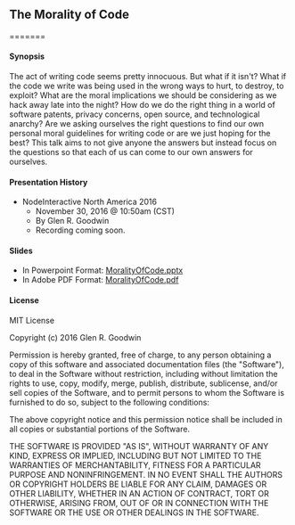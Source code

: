 ## The Morality of Code
=======

#### Synopsis

The act of writing code seems pretty innocuous. But what if it isn't? What if the code we write was being used in the wrong ways to hurt, to destroy, to exploit? What are the moral implications we should be considering as we hack away late into the night? How do we do the right thing in a world of software patents, privacy concerns, open source, and technological anarchy? Are we asking ourselves the right questions to find our own personal moral guidelines for writing code or are we just hoping for the best? This talk aims to not give anyone the answers but instead focus on the questions so that each of us can come to our own answers for ourselves.

#### Presentation History

* NodeInteractive North America 2016
  - November 30, 2016 @ 10:50am (CST)
  - By Glen R. Goodwin
  - Recording coming soon.


#### Slides

* In Powerpoint Format: [MoralityOfCode.pptx](https://github.com/arei/talks/blob/master/MoralityOfCode/MoralityOfCode.pptx)
* In Adobe PDF Format: [MoralityOfCode.pdf](https://github.com/arei/talks/blob/master/MoralityOfCode/MoralityOfCode.pdf)

#### License

MIT License

Copyright (c) 2016 Glen R. Goodwin

Permission is hereby granted, free of charge, to any person obtaining a copy
of this software and associated documentation files (the "Software"), to deal
in the Software without restriction, including without limitation the rights
to use, copy, modify, merge, publish, distribute, sublicense, and/or sell
copies of the Software, and to permit persons to whom the Software is
furnished to do so, subject to the following conditions:

The above copyright notice and this permission notice shall be included in all
copies or substantial portions of the Software.

THE SOFTWARE IS PROVIDED "AS IS", WITHOUT WARRANTY OF ANY KIND, EXPRESS OR
IMPLIED, INCLUDING BUT NOT LIMITED TO THE WARRANTIES OF MERCHANTABILITY,
FITNESS FOR A PARTICULAR PURPOSE AND NONINFRINGEMENT. IN NO EVENT SHALL THE
AUTHORS OR COPYRIGHT HOLDERS BE LIABLE FOR ANY CLAIM, DAMAGES OR OTHER
LIABILITY, WHETHER IN AN ACTION OF CONTRACT, TORT OR OTHERWISE, ARISING FROM,
OUT OF OR IN CONNECTION WITH THE SOFTWARE OR THE USE OR OTHER DEALINGS IN THE
SOFTWARE.
